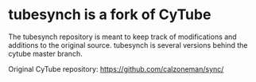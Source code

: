 tubesynch is a fork of CyTube
===========================================================================================

The tubesynch repository is meant to keep track of modifications and additions to the original source. tubesynch is several versions behind the cytube master branch.

Original CyTube repository: https://github.com/calzoneman/sync/
